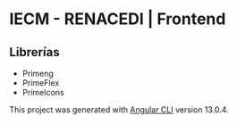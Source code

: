 # IECM - RENACEDI | Frontend

## Librerías

* Primeng
* PrimeFlex
* PrimeIcons


This project was generated with [Angular CLI](https://github.com/angular/angular-cli) version 13.0.4.